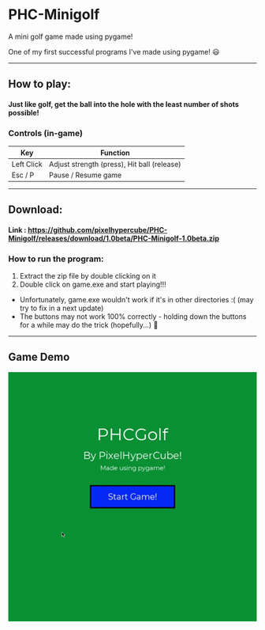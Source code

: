 # PHC-Minigolf
A mini golf game made using pygame!

One of my first successful programs I've made using pygame! 😃

---
## How to play:
#### Just like golf, get the ball into the hole with the least number of shots possible!

### Controls (in-game)
| Key  | Function |
| --- | --- |
| Left Click | Adjust strength (press), Hit ball (release) |
| Esc / P | Pause / Resume game |
---
## Download:
#### Link : https://github.com/pixelhypercube/PHC-Minigolf/releases/download/1.0beta/PHC-Minigolf-1.0beta.zip
### How to run the program:
1. Extract the zip file by double clicking on it
2. Double click on game.exe and start playing!!!

- Unfortunately, game.exe wouldn't work if it's in other directories :( (may try to fix in a next update)
- The buttons may not work 100% correctly - holding down the buttons for a while may do the trick (hopefully...) 🤞
---

## Game Demo
![](./demoImg.gif)
